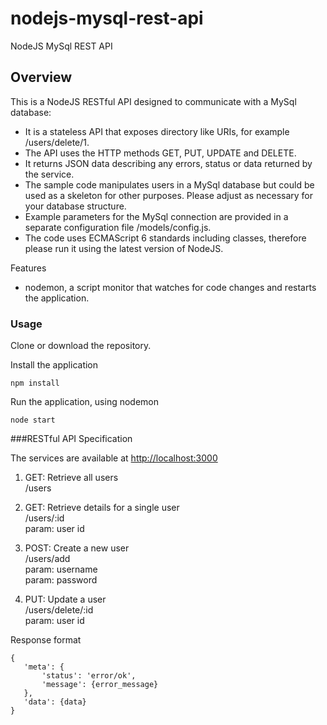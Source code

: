 # nodejs-mysql-rest-api
NodeJS MySql REST API

## Overview

This is a NodeJS RESTful API designed to communicate with a MySql database:

 * It is a stateless API that exposes directory like URIs, for example /users/delete/1.
 * The API uses the HTTP methods GET, PUT, UPDATE and DELETE.
 * It returns JSON data describing any errors, status or data returned by the service.
 * The sample code manipulates users in a MySql database but could be used as a skeleton for other purposes. Please adjust as necessary for your database structure.
 * Example parameters for the MySql connection are provided in a separate configuration file /models/config.js.
 * The code uses ECMAScript 6 standards including classes, therefore please run it using the latest version of NodeJS.

Features
 * nodemon, a script monitor that watches for code changes and restarts the application.

### Usage

Clone or download the repository.

Install the application

 ```
 npm install
 ```

Run the application, using nodemon

 ```
 node start
 ```

###RESTful API Specification

The services are available at [http://localhost:3000](http://localhost:3000)

1. GET: Retrieve all users<br />
/users

2. GET: Retrieve details for a single user<br />
/users/:id<br />
param: user id

3. POST: Create a new user<br />
/users/add<br />
param: username<br />
param: password

4. PUT: Update a user<br />
/users/delete/:id<br />
param: user id

Response format

 ```
{
    'meta': {
        'status': 'error/ok',
        'message': {error_message}
    },
    'data': {data}
}
 ```
